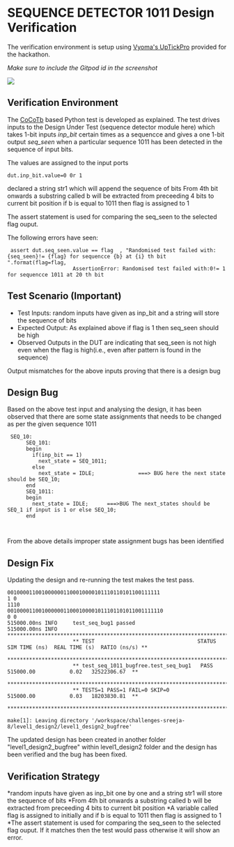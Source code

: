 # SEQUENCE DETECTOR 1011 Design Verification

The verification environment is setup using [Vyoma's UpTickPro](https://vyomasystems.com) provided for the hackathon.

*Make sure to include the Gitpod id in the screenshot*

![](https://imgur.com/a/QzoOwtR)

## Verification Environment

The [CoCoTb](https://www.cocotb.org/) based Python test is developed as explained. The test drives inputs to the Design Under Test (sequence detector module here) which takes  1-bit inputs *inp_bit*  certain times as a sequencce and gives a one 1-bit output *seq_seen* when a particular sequence 1011 has been detected in the sequence of input bits.

The values are assigned to the input ports 
```
dut.inp_bit.value=0 0r 1
```
 
declared a string str1 which will append the sequence of bits 
From 4th bit onwards a substring called b will be extracted from preceeding 4 bits to current bit position
if b is equal to 1011 then flag is assigned to 1

The assert statement is used for comparing the seq_seen  to the selected flag ouput.


The following errors have seen:
``` 
 assert dut.seq_seen.value == flag  , "Randomised test failed with:{seq_seen}!= {flag} for sequencce {b} at {i} th bit ".format(flag=flag,
                     AssertionError: Randomised test failed with:0!= 1 for sequencce 1011 at 20 th bit 
```

## Test Scenario **(Important)**
- Test Inputs: random inputs have given as inp_bit  and a string will store the sequence of bits
- Expected Output: As explained above if flag is 1 then seq_seen should be high
- Observed Outputs in the DUT are indicating that seq_seen is not high even when the flag is high(i.e., even after pattern  is found in the sequence)

Output mismatches for the above inputs proving that there is a design bug

## Design Bug
Based on the above test input and analysing the design, it has been observed that there are some state assignments that needs to be changed as per the given sequence 1011 

```
 SEQ_10:
      SEQ_101:
      begin
        if(inp_bit == 1)
          next_state = SEQ_1011;
        else
          next_state = IDLE;              ===> BUG here the next state should be SEQ_10;
      end
      SEQ_1011:
      begin
        next_state = IDLE;      ===>BUG The next_states should be SEQ_1 if input is 1 or else SEQ_10; 
      end



```
From the above details  improper state assignment  bugs has been identified


## Design Fix
Updating the design and re-running the test makes the test pass.

```
0010000110010000001100010000101110110101100111111
1 0
1110
00100001100100000011000100001011101101011001111110
0 0
515000.00ns INFO     test_seq_bug1 passed
515000.00ns INFO     *********************************************************************************************
                     ** TEST                                 STATUS  SIM TIME (ns)  REAL TIME (s)  RATIO (ns/s) **
                     *********************************************************************************************
                     ** test_seq_1011_bugfree.test_seq_bug1   PASS      515000.00           0.02   32522306.67  **
                     *********************************************************************************************
                     ** TESTS=1 PASS=1 FAIL=0 SKIP=0                    515000.00           0.03   18203830.81  **
                     *********************************************************************************************
                     
make[1]: Leaving directory '/workspace/challenges-sreeja-8/level1_design2/level1_design2_bugfree'
```

The updated design has been created in another folder "level1_design2_bugfree" within level1_design2 folder and the design has been verified and the bug has been fixed.

## Verification Strategy
 *random inputs have given as inp_bit one by one  and a string str1 will store the sequence of bits
 *From 4th bit onwards a substring called b will be extracted from preceeding 4 bits to current bit position
 *A variable called flag is assigned to initially  and if b is equal to 1011 then flag is assigned to 1
 *The assert statement is used for comparing the seq_seen  to the selected flag ouput. If it matches then the test would pass otherwise it will show an error.

